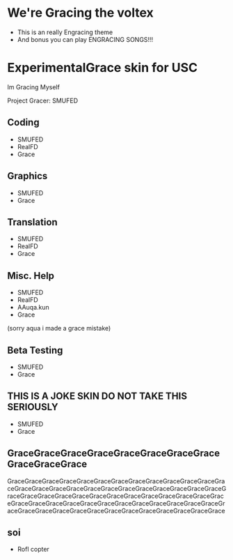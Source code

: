 # We're Gracing the voltex
- This is an really Engracing theme
- And bonus you can play ENGRACING SONGS!!!

# ExperimentalGrace skin for USC 
Im Gracing Myself

Project Gracer: SMUFED

## Coding
- SMUFED
- RealFD
- Grace

## Graphics
- SMUFED
- Grace

## Translation
- SMUFED
- RealFD
- Grace

## Misc. Help
- SMUFED
- RealFD
- AAuqa.kun
- Grace

(sorry aqua i made a grace mistake)
## Beta Testing
- SMUFED
- Grace

## THIS IS A JOKE SKIN DO NOT TAKE THIS SERIOUSLY
- SMUFED
- Grace

## GraceGraceGraceGraceGraceGraceGraceGraceGraceGraceGrace
GraceGraceGraceGraceGraceGraceGraceGraceGraceGraceGraceGraceGraceGraceGraceGraceGraceGraceGraceGraceGraceGraceGraceGraceGraceGraceGraceGraceGraceGraceGraceGraceGraceGraceGraceGraceGraceGraceGraceGraceGraceGraceGraceGraceGraceGraceGraceGraceGraceGraceGraceGraceGraceGraceGraceGraceGraceGraceGraceGraceGraceGraceGrace

## soi
- Rofl copter
